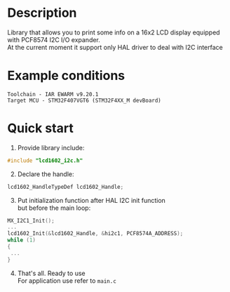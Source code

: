 # Description
Library that allows you to print some info on a 16x2 LCD display equipped with PCF8574 I2C I/O expander.  
At the current moment it support only HAL driver to deal with I2C interface

# Example conditions
`Toolchain - IAR EWARM v9.20.1`  
`Target MCU - STM32F407VGT6 (STM32F4XX_M devBoard)`  

# Quick start
1) Provide library include:
```C
#include "lcd1602_i2c.h"
```
2) Declare the handle:
```C
lcd1602_HandleTypeDef lcd1602_Handle;
```
3) Put initialization function after HAL I2C init function    
but before the main loop:
```C
MX_I2C1_Init();
...
lcd1602_Init(&lcd1602_Handle, &hi2c1, PCF8574A_ADDRESS);
while (1)
{
 ...
}
```
4) That's all. Ready to use  
For application use refer to `main.c`
